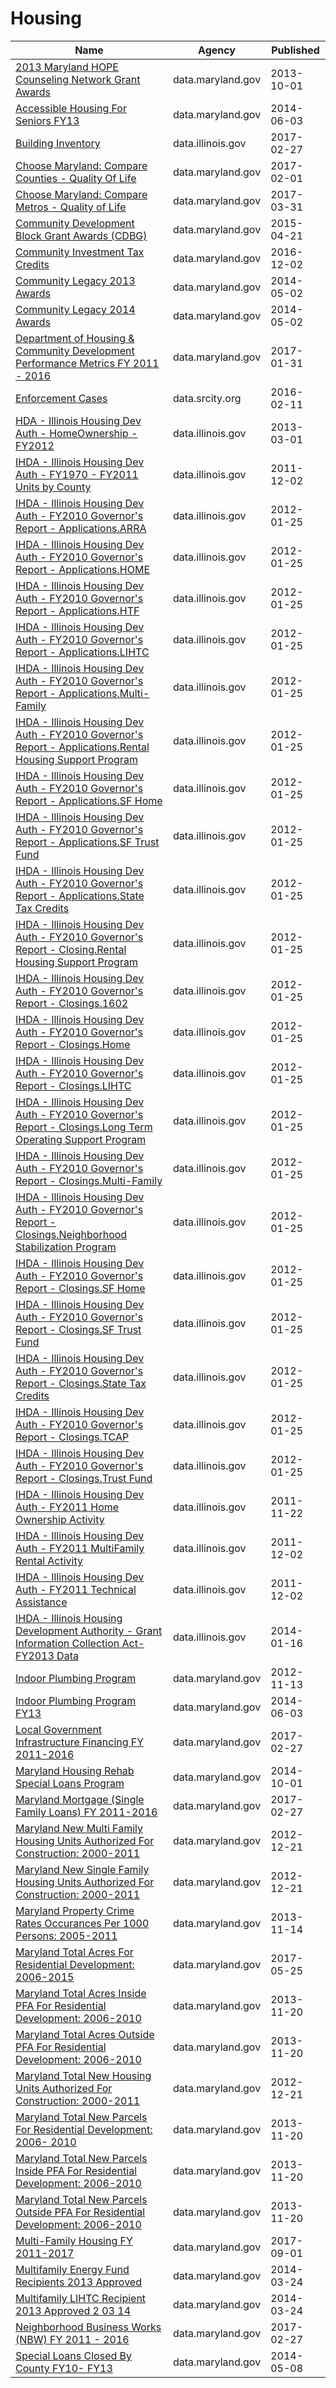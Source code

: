 # Housing

Name | Agency | Published
---- | ---- | ---------
[2013 Maryland HOPE Counseling Network Grant Awards](../datasets/xmse-9b3g.md) | data.maryland.gov | 2013-10-01
[Accessible Housing For Seniors FY13](../datasets/9itr-7h69.md) | data.maryland.gov | 2014-06-03
[Building Inventory](../datasets/utd5-tdr2.md) | data.illinois.gov | 2017-02-27
[Choose Maryland: Compare Counties - Quality Of Life](../datasets/dyym-bjv4.md) | data.maryland.gov | 2017-02-01
[Choose Maryland: Compare Metros - Quality of Life](../datasets/yjpu-x8hr.md) | data.maryland.gov | 2017-03-31
[Community Development Block Grant Awards (CDBG)](../datasets/qubt-bv3h.md) | data.maryland.gov | 2015-04-21
[Community Investment Tax Credits](../datasets/7gad-cuav.md) | data.maryland.gov | 2016-12-02
[Community Legacy 2013 Awards](../datasets/nqax-y2nk.md) | data.maryland.gov | 2014-05-02
[Community Legacy 2014 Awards](../datasets/tecw-t2fs.md) | data.maryland.gov | 2014-05-02
[Department of Housing & Community Development Performance Metrics FY 2011 - 2016](../datasets/tay4-rqsd.md) | data.maryland.gov | 2017-01-31
[Enforcement Cases](../datasets/vvka-2nem.md) | data.srcity.org | 2016-02-11
[HDA - Illinois Housing Dev Auth - HomeOwnership - FY2012](../datasets/spg7-snr5.md) | data.illinois.gov | 2013-03-01
[IHDA - Illinois Housing Dev Auth - FY1970 - FY2011 Units by County](../datasets/cyjr-wy8k.md) | data.illinois.gov | 2011-12-02
[IHDA - Illinois Housing Dev Auth - FY2010 Governor's Report - Applications.ARRA](../datasets/cmfb-ymdn.md) | data.illinois.gov | 2012-01-25
[IHDA - Illinois Housing Dev Auth - FY2010 Governor's Report - Applications.HOME](../datasets/8zbq-e3e9.md) | data.illinois.gov | 2012-01-25
[IHDA - Illinois Housing Dev Auth - FY2010 Governor's Report - Applications.HTF](../datasets/butq-62sh.md) | data.illinois.gov | 2012-01-25
[IHDA - Illinois Housing Dev Auth - FY2010 Governor's Report - Applications.LIHTC](../datasets/s6bt-8j78.md) | data.illinois.gov | 2012-01-25
[IHDA - Illinois Housing Dev Auth - FY2010 Governor's Report - Applications.Multi-Family](../datasets/tr8p-prhd.md) | data.illinois.gov | 2012-01-25
[IHDA - Illinois Housing Dev Auth - FY2010 Governor's Report - Applications.Rental Housing Support Program](../datasets/c72f-kjd5.md) | data.illinois.gov | 2012-01-25
[IHDA - Illinois Housing Dev Auth - FY2010 Governor's Report - Applications.SF Home](../datasets/jvnj-krc2.md) | data.illinois.gov | 2012-01-25
[IHDA - Illinois Housing Dev Auth - FY2010 Governor's Report - Applications.SF Trust Fund](../datasets/re3b-b333.md) | data.illinois.gov | 2012-01-25
[IHDA - Illinois Housing Dev Auth - FY2010 Governor's Report - Applications.State Tax Credits](../datasets/hv6k-swkq.md) | data.illinois.gov | 2012-01-25
[IHDA - Illinois Housing Dev Auth - FY2010 Governor's Report - Closing.Rental Housing Support Program](../datasets/95z6-3mip.md) | data.illinois.gov | 2012-01-25
[IHDA - Illinois Housing Dev Auth - FY2010 Governor's Report - Closings.1602](../datasets/9wtu-vcix.md) | data.illinois.gov | 2012-01-25
[IHDA - Illinois Housing Dev Auth - FY2010 Governor's Report - Closings.Home](../datasets/uyuj-n4h5.md) | data.illinois.gov | 2012-01-25
[IHDA - Illinois Housing Dev Auth - FY2010 Governor's Report - Closings.LIHTC](../datasets/rjrq-j8q2.md) | data.illinois.gov | 2012-01-25
[IHDA - Illinois Housing Dev Auth - FY2010 Governor's Report - Closings.Long Term Operating Support Program](../datasets/wbyx-c7s3.md) | data.illinois.gov | 2012-01-25
[IHDA - Illinois Housing Dev Auth - FY2010 Governor's Report - Closings.Multi-Family](../datasets/m2dq-yv7x.md) | data.illinois.gov | 2012-01-25
[IHDA - Illinois Housing Dev Auth - FY2010 Governor's Report - Closings.Neighborhood Stabilization Program](../datasets/54us-trtn.md) | data.illinois.gov | 2012-01-25
[IHDA - Illinois Housing Dev Auth - FY2010 Governor's Report - Closings.SF Home](../datasets/kdh8-qycw.md) | data.illinois.gov | 2012-01-25
[IHDA - Illinois Housing Dev Auth - FY2010 Governor's Report - Closings.SF Trust Fund](../datasets/apfj-rhg6.md) | data.illinois.gov | 2012-01-25
[IHDA - Illinois Housing Dev Auth - FY2010 Governor's Report - Closings.State Tax Credits](../datasets/thdm-e6xz.md) | data.illinois.gov | 2012-01-25
[IHDA - Illinois Housing Dev Auth - FY2010 Governor's Report - Closings.TCAP](../datasets/y73p-kwm7.md) | data.illinois.gov | 2012-01-25
[IHDA - Illinois Housing Dev Auth - FY2010 Governor's Report - Closings.Trust Fund](../datasets/ygnu-47c6.md) | data.illinois.gov | 2012-01-25
[IHDA - Illinois Housing Dev Auth - FY2011 Home Ownership Activity](../datasets/7d69-4cty.md) | data.illinois.gov | 2011-11-22
[IHDA - Illinois Housing Dev Auth - FY2011 MultiFamily Rental Activity](../datasets/r5cp-54ty.md) | data.illinois.gov | 2011-12-02
[IHDA - Illinois Housing Dev Auth - FY2011 Technical Assistance](../datasets/gzwh-nakt.md) | data.illinois.gov | 2011-12-02
[IHDA - Illinois Housing Development Authority - Grant Information Collection Act- FY2013 Data](../datasets/7a5h-y3c7.md) | data.illinois.gov | 2014-01-16
[Indoor Plumbing Program](../datasets/nn3z-6ak2.md) | data.maryland.gov | 2012-11-13
[Indoor Plumbing Program FY13](../datasets/ew7w-4nvh.md) | data.maryland.gov | 2014-06-03
[Local Government Infrastructure Financing FY 2011-2016](../datasets/4est-kgbm.md) | data.maryland.gov | 2017-02-27
[Maryland Housing Rehab Special Loans Program](../datasets/serw-bgag.md) | data.maryland.gov | 2014-10-01
[Maryland Mortgage (Single Family Loans) FY 2011-2016](../datasets/atvu-9iwx.md) | data.maryland.gov | 2017-02-27
[Maryland New Multi Family Housing Units Authorized For Construction: 2000-2011](../datasets/pz3y-chyn.md) | data.maryland.gov | 2012-12-21
[Maryland New Single Family Housing Units Authorized For Construction: 2000-2011](../datasets/4br4-qbf4.md) | data.maryland.gov | 2012-12-21
[Maryland Property Crime Rates Occurances Per 1000 Persons: 2005-2011](../datasets/7ks4-3r3s.md) | data.maryland.gov | 2013-11-14
[Maryland Total Acres For Residential Development: 2006-2015](../datasets/p4s2-mc7r.md) | data.maryland.gov | 2017-05-25
[Maryland Total Acres Inside PFA For Residential Development: 2006-2010](../datasets/f3qh-wtyk.md) | data.maryland.gov | 2013-11-20
[Maryland Total Acres Outside PFA For Residential Development: 2006-2010](../datasets/hm86-3au5.md) | data.maryland.gov | 2013-11-20
[Maryland Total New Housing Units Authorized For Construction: 2000-2011](../datasets/c7z9-v9mr.md) | data.maryland.gov | 2012-12-21
[Maryland Total New Parcels For Residential Development: 2006- 2010](../datasets/6umw-84d2.md) | data.maryland.gov | 2013-11-20
[Maryland Total New Parcels Inside PFA For Residential Development: 2006-2010](../datasets/gbgn-2wu5.md) | data.maryland.gov | 2013-11-20
[Maryland Total New Parcels Outside PFA For Residential Development: 2006-2010](../datasets/afh5-ag7t.md) | data.maryland.gov | 2013-11-20
[Multi-Family Housing FY 2011-2017](../datasets/cadm-spqd.md) | data.maryland.gov | 2017-09-01
[Multifamily Energy Fund Recipients 2013 Approved](../datasets/yjxi-zyut.md) | data.maryland.gov | 2014-03-24
[Multifamily LIHTC Recipient 2013 Approved 2 03 14](../datasets/tjss-tqry.md) | data.maryland.gov | 2014-03-24
[Neighborhood Business Works (NBW) FY 2011 - 2016](../datasets/xhfz-cz2z.md) | data.maryland.gov | 2017-02-27
[Special Loans Closed By County FY10- FY13](../datasets/8i2z-3urs.md) | data.maryland.gov | 2014-05-08

